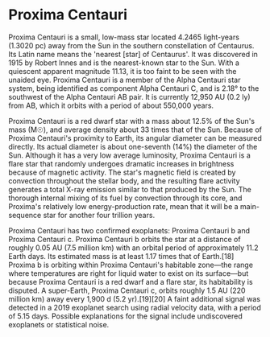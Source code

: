 # Proxima Centauri

Proxima Centauri is a small, low-mass star located 4.2465 light-years (1.3020 pc) away from the Sun in the southern constellation of Centaurus. Its Latin name means the 'nearest [star] of Centaurus'. It was discovered in 1915 by Robert Innes and is the nearest-known star to the Sun. With a quiescent apparent magnitude 11.13, it is too faint to be seen with the unaided eye. Proxima Centauri is a member of the Alpha Centauri star system, being identified as component Alpha Centauri C, and is 2.18° to the southwest of the Alpha Centauri AB pair. It is currently 12,950 AU (0.2 ly) from AB, which it orbits with a period of about 550,000 years.

Proxima Centauri is a red dwarf star with a mass about 12.5% of the Sun's mass (M☉), and average density about 33 times that of the Sun. Because of Proxima Centauri's proximity to Earth, its angular diameter can be measured directly. Its actual diameter is about one-seventh (14%) the diameter of the Sun. Although it has a very low average luminosity, Proxima Centauri is a flare star that randomly undergoes dramatic increases in brightness because of magnetic activity. The star's magnetic field is created by convection throughout the stellar body, and the resulting flare activity generates a total X-ray emission similar to that produced by the Sun. The thorough internal mixing of its fuel by convection through its core, and Proxima's relatively low energy-production rate, mean that it will be a main-sequence star for another four trillion years.

Proxima Centauri has two confirmed exoplanets: Proxima Centauri b and Proxima Centauri c. Proxima Centauri b orbits the star at a distance of roughly 0.05 AU (7.5 million km) with an orbital period of approximately 11.2 Earth days. Its estimated mass is at least 1.17 times that of Earth.[18] Proxima b is orbiting within Proxima Centauri's habitable zone—the range where temperatures are right for liquid water to exist on its surface—but because Proxima Centauri is a red dwarf and a flare star, its habitability is disputed. A super-Earth, Proxima Centauri c, orbits roughly 1.5 AU (220 million km) away every 1,900 d (5.2 yr).[19][20] A faint additional signal was detected in a 2019 exoplanet search using radial velocity data, with a period of 5.15 days. Possible explanations for the signal include undiscovered exoplanets or statistical noise.
